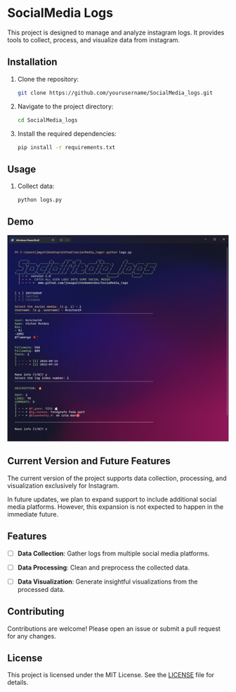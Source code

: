 # SocialMedia Logs

This project is designed to manage and analyze instagram logs. It provides tools to collect, process, and visualize data from instagram.


## Installation

1. Clone the repository:
    ```sh
    git clone https://github.com/yourusername/SocialMedia_logs.git
    ```
2. Navigate to the project directory:
    ```sh
    cd SocialMedia_logs
    ```
3. Install the required dependencies:
    ```sh
    pip install -r requirements.txt
    ```

## Usage

1. Collect data:
    ```sh
    python logs.py
    ```

## Demo

![Demo](demo.png)

## Current Version and Future Features

The current version of the project supports data collection, processing, and visualization exclusively for Instagram. 

In future updates, we plan to expand support to include additional social media platforms. However, this expansion is not expected to happen in the immediate future.

## Features
- [ ] **Data Collection**: Gather logs from multiple social media platforms.
- [ ] **Data Processing**: Clean and preprocess the collected data.
- [ ] **Data Visualization**: Generate insightful visualizations from the processed data.


## Contributing

Contributions are welcome! Please open an issue or submit a pull request for any changes.

## License

This project is licensed under the MIT License. See the [LICENSE](LICENSE) file for details.

